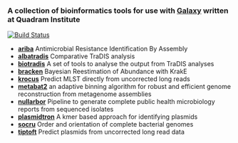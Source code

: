 ### A collection of bioinformatics tools for use with [Galaxy](https://galaxyproject.org/) written at Quadram Institute

[![Build Status](https://travis-ci.com/quadram-institute-bioscience/galaxy-tools.svg?branch=master)](https://travis-ci.com/quadram-institute-bioscience/galaxy-tools)

- **[ariba](https://github.com/sanger-pathogens/ariba)** Antimicrobial Resistance Identification By Assembly
- **[albatradis](https://github.com/quadram-institute-bioscience/albatradis)** Comparative TraDIS analysis
- **[biotradis](https://github.com/sanger-pathogens/bio-tradis)** A set of tools to analyse the output from TraDIS analyses
- **[bracken](https://ccb.jhu.edu/software/bracken/index.shtml)** Bayesian Reestimation of Abundance with KrakE
- **[krocus](https://github.com/quadram-institute-bioscience/krocus)** Predict MLST directly from uncorrected long reads
- **[metabat2](https://bitbucket.org/berkeleylab/metabat)** an adaptive binning algorithm for robust and efficient genome reconstruction from metagenome assemblies
- **[nullarbor](https://github.com/tseemann/nullarbor)** Pipeline to generate complete public health microbiology reports from sequenced isolates
- **[plasmidtron](https://github.com/sanger-pathogens/plasmidtron)** A kmer based approach for identifying plasmids
- **[socru](https://github.com/quadram-institute-bioscience/socru)** Order and orientation of complete bacterial genomes
- **[tiptoft](https://github.com/quadram-institute-bioscience/tiptoft)** Predict plasmids from uncorrected long read data